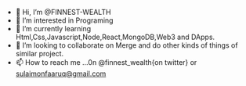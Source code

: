 - 👋 Hi, I’m @FINNEST-WEALTH
- 👀 I’m interested in Programing
- 🌱 I’m currently learning Html,Css,Javascript,Node,React,MongoDB,Web3 and DApps.
- 💞️ I’m looking to collaborate on Merge and do other kinds of things of similar project.
- 📫 How to reach me ...0n @finnest_wealth{on twitter} or sulaimonfaaruq@gmail.com

<!---
FINNEST-WEALTH/FINNEST-WEALTH is a ✨ special ✨ repository because its `README.md` (this file) appears on your GitHub profile.
You can click the Preview link to take a look at your changes.
--->
